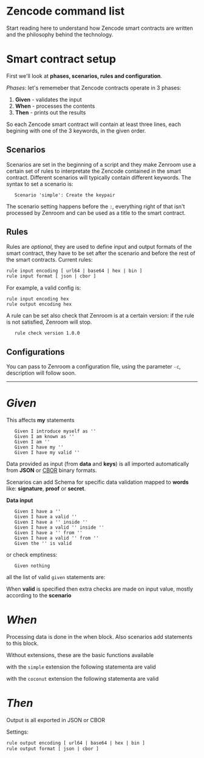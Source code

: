 # Zencode command list

Start reading here to understand how Zencode smart contracts are written and the philosophy behind the technology. 

# Smart contract setup

First we'll look at **phases, scenarios, rules and configuration**.

*Phases*: let's rememeber that Zencode contracts operate in 3 phases:

1. **Given** - validates the input
2. **When** - processes the contents
3. **Then** - prints out the results

So each Zencode smart contract will contain at least three lines, each begining with one of the 3 keywords, in the given order.

## Scenarios

Scenarios are set in the beginning of a script and they make Zenroom use a certain set of rules to interpretate the Zencode contained in the smart contract. Different scenarios will typically contain different keywords. The syntax to set a scenario is: 

```gherkin
   Scenario 'simple': Create the keypair
```

The scenario setting happens before the ```:```, everything right of that isn't processed by Zenroom and can be used as a title to the smart contract. 

## Rules

Rules are *optional*, they are used to define input and output formats of the smart contract, they have to be set after the scenario and before the rest of the smart contracts. Current rules: 

```txt
rule input encoding [ url64 | base64 | hex | bin ]
rule input format [ json | cbor ]
```

For example, a valid config is: 

```gherkin
rule input encoding hex
rule output encoding hex
```

A rule can be set also check that Zenroom is at a certain version: if the rule is not satisfied, Zenroom will stop. 

```gherkin
   rule check version 1.0.0
```

## Configurations 

You can pass to Zenroom a configuration file, using the parameter ```-c```, description will follow soon.

---

# *Given*

This affects **my** statements

```gherkin
   Given I introduce myself as ''
   Given I am known as ''
   Given I am ''
   Given I have my ''
   Given I have my valid ''
```

Data provided as input (from **data** and **keys**) is all imported
automatically from **JSON** or [CBOR](https://tools.ietf.org/html/rfc7049) binary formats.

Scenarios can add Schema for specific data validation mapped to **words** like: **signature**, **proof** or **secret**.


**Data input**
```gherkin
   Given I have a ''
   Given I have a valid ''
   Given I have a '' inside ''
   Given I have a valid '' inside ''
   Given I have a '' from ''
   Given I have a valid '' from ''
   Given the '' is valid
```

or check emptiness:

```gherkin
   Given nothing
```

all the list of valid `given` statements are:

[](../_media/zencode_utterances.yaml ':include :fragment=given :type=code yaml')


When **valid** is specified then extra checks are made on input value,
mostly according to the **scenario**


# *When*

Processing data is done in the when block. Also scenarios add statements to this block.

Without extensions, these are the basic functions available

[](../_media/zencode_utterances.yaml ':include :fragment=when :type=code yaml')

with the `simple` extension the following statementa are valid

[](../_media/zencode_utterances.yaml ':include :fragment=simple_when :type=code yaml')

with the `coconut` extension the following statementa are valid

[](../_media/zencode_utterances.yaml ':include :fragment=coconut_when :type=code yaml')

# *Then*

Output is all exported in JSON or CBOR

[](../_media/zencode_utterances.yaml ':include :fragment=then :type=code yaml')

Settings:
```txt
rule output encoding [ url64 | base64 | hex | bin ]
rule output format [ json | cbor ]
```
